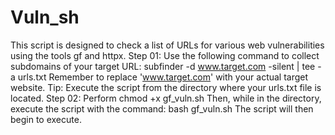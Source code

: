 # Vuln_sh
This script is designed to check a list of URLs for various web vulnerabilities using the tools gf and httpx.
Step 01:
Use the following command to collect subdomains of your target URL:
subfinder -d www.target.com -silent | tee -a urls.txt
Remember to replace 'www.target.com' with your actual target website.
Tip:
Execute the script from the directory where your urls.txt file is located.
Step 02:
Perform chmod +x gf_vuln.sh
Then, while in the directory, execute the script with the command: bash gf_vuln.sh
The script will then begin to execute.
